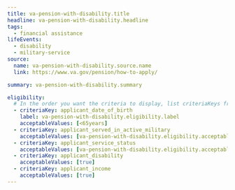 ```yaml
---
title: va-pension-with-disability.title
headline: va-pension-with-disability.headline
tags:
  - financial assistance
lifeEvents:
  - disability
  - military-service
source:
  name: va-pension-with-disability.source.name
  link: https://www.va.gov/pension/how-to-apply/

summary: va-pension-with-disability.summary

eligibility:
  # In the order you want the criteria to display, list criteriaKeys from the csv here, each followed by a comma-separated list of which values indicate eligibility for that criteria. Wrap individual values in quotes if they have inner commas.
  - criteriaKey: applicant_date_of_birth
    label: va-pension-with-disability.eligibility.label
    acceptableValues: [<65years]
  - criteriaKey: applicant_served_in_active_military
    acceptableValues: [va-pension-with-disability.eligibility.acceptableValues]
  - criteriaKey: applicant_service_status
    acceptableValues: [va-pension-with-disability.eligibility.acceptableValues1]
  - criteriaKey: applicant_disability
    acceptableValues: [true]
  - criteriaKey: applicant_income
    acceptableValues: [true]
---
```

